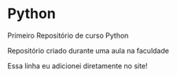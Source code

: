 # Python
 Primeiro Repositório de curso Python

 Repositório criado durante uma aula na faculdade
 
 Essa linha eu adicionei diretamente no site!
